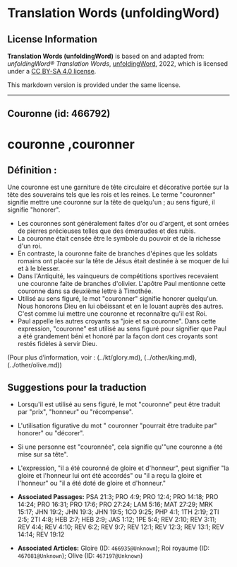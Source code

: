 # Translation Words (unfoldingWord)

## License Information

**Translation Words (unfoldingWord)** is based on and adapted from: _unfoldingWord® Translation Words_, [unfoldingWord](https://unfoldingword.org/utw), 2022, which is licensed under a [CC BY-SA 4.0 license](https://creativecommons.org/licenses/by-sa/4.0/legalcode.en).

This markdown version is provided under the same license.



--------------------------------

## Couronne (id: 466792)

couronne ,couronner
===================

Définition :
------------

Une couronne est une garniture de tête circulaire et décorative portée sur la tête des souverains tels que les rois et les reines. Le terme "couronner" signifie mettre une couronne sur la tête de quelqu'un ; au sens figuré, il signifie "honorer".

* Les couronnes sont généralement faites d'or ou d'argent, et sont ornées de pierres précieuses telles que des émeraudes et des rubis.
* La couronne était censée être le symbole du pouvoir et de la richesse d'un roi.
* En contraste, la couronne faite de branches d'épines que les soldats romains ont placée sur la tête de Jésus était destinée à se moquer de lui et à le blesser.
* Dans l'Antiquité, les vainqueurs de compétitions sportives recevaient une couronne faite de branches d'olivier. L'apôtre Paul mentionne cette couronne dans sa deuxième lettre à Timothée.
* Utilisé au sens figuré, le mot "couronner" signifie honorer quelqu'un. Nous honorons Dieu en lui obéissant et en le louant auprès des autres. C'est comme lui mettre une couronne et reconnaître qu'il est Roi.
* Paul appelle les autres croyants sa "joie et sa couronne". Dans cette expression, "couronne" est utilisé au sens figuré pour signifier que Paul a été grandement béni et honoré par la façon dont ces croyants sont restés fidèles à servir Dieu.

(Pour plus d’information, voir : (../kt/glory.md), (../other/king.md), (../other/olive.md))

Suggestions pour la traduction
------------------------------

* Lorsqu'il est utilisé au sens figuré, le mot "couronne" peut être traduit par "prix", "honneur" ou "récompense".
* L'utilisation figurative du mot " couronner "pourrait être traduite par" honorer" ou "décorer".
* Si une personne est "couronnée", cela signifie qu'"une couronne a été mise sur sa tête".
* L'expression, "il a été couronné de gloire et d'honneur", peut signifier "la gloire et l'honneur lui ont été accordés" ou "il a reçu la gloire et l'honneur" ou "il a été doté de gloire et d'honneur."

* **Associated Passages:** PSA 21:3; PRO 4:9; PRO 12:4; PRO 14:18; PRO 14:24; PRO 16:31; PRO 17:6; PRO 27:24; LAM 5:16; MAT 27:29; MRK 15:17; JHN 19:2; JHN 19:3; JHN 19:5; 1CO 9:25; PHP 4:1; 1TH 2:19; 2TI 2:5; 2TI 4:8; HEB 2:7; HEB 2:9; JAS 1:12; 1PE 5:4; REV 2:10; REV 3:11; REV 4:4; REV 4:10; REV 6:2; REV 9:7; REV 12:1; REV 12:3; REV 13:1; REV 14:14; REV 19:12
* **Associated Articles:** Gloire (ID: `466935@Unknown`); Roi royaume (ID: `467081@Unknown`); Olive (ID: `467197@Unknown`)

